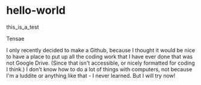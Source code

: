 # hello-world
this_is_a_test


Tensae 

I only recently decided to make a Github, because I thought it would be nice to have a place to put up all the coding work that I have ever done that was not Google Drive. (Since that isn't accessible, or nicely formatted for coding I think.)
I don't know how to do a lot of things with computers, not because I'm a luddite or anything like that - I never learned. But I will try now!
